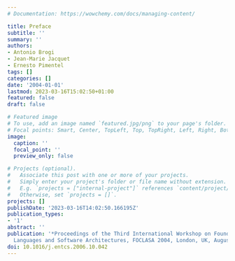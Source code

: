```yaml
---
# Documentation: https://wowchemy.com/docs/managing-content/

title: Preface
subtitle: ''
summary: ''
authors:
- Antonio Brogi
- Jean-Marie Jacquet
- Ernesto Pimentel
tags: []
categories: []
date: '2004-01-01'
lastmod: 2023-03-16T15:02:50+01:00
featured: false
draft: false

# Featured image
# To use, add an image named `featured.jpg/png` to your page's folder.
# Focal points: Smart, Center, TopLeft, Top, TopRight, Left, Right, BottomLeft, Bottom, BottomRight.
image:
  caption: ''
  focal_point: ''
  preview_only: false

# Projects (optional).
#   Associate this post with one or more of your projects.
#   Simply enter your project's folder or file name without extension.
#   E.g. `projects = ["internal-project"]` references `content/project/deep-learning/index.md`.
#   Otherwise, set `projects = []`.
projects: []
publishDate: '2023-03-16T14:02:50.166195Z'
publication_types:
- '1'
abstract: ''
publication: '*Proceedings of the Third International Workshop on Foundations of Coordination
  Languages and Software Architectures, FOCLASA 2004, London, UK, August 30, 2004*'
doi: 10.1016/j.entcs.2006.10.042
---
```

